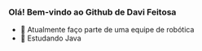 ### Olá! Bem-vindo ao Github de Davi Feitosa

- 🔭 Atualmente faço parte de uma equipe de robótica
- 🌱 Estudando Java

